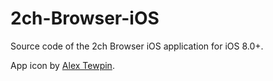 # 2ch-Browser-iOS

Source code of the 2ch Browser iOS application for iOS 8.0+.

App icon by [Alex Tewpin](https://github.com/alextewpin).
